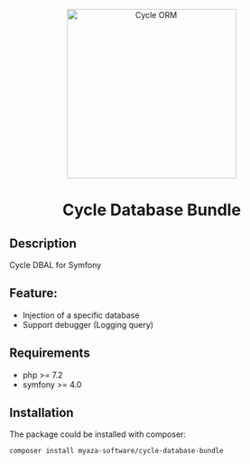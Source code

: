<p align="center">
    <a href="https://github.com/Myaza-Software" target="_blank">
        <img src="https://cycle-orm.dev/cycle.png" height="300px" alt="Cycle ORM"/>
    </a>
    <h1 align="center">Cycle Database Bundle</h1>
</p>

Description
-------------------------
Cycle DBAL for Symfony

Feature:
-------------------------
- Injection of a specific database 
- Support debugger (Logging query)

Requirements
-------------------------
- php >= 7.2
- symfony >= 4.0

## Installation

The package could be installed with composer:

```
composer install myaza-software/cycle-database-bundle
```